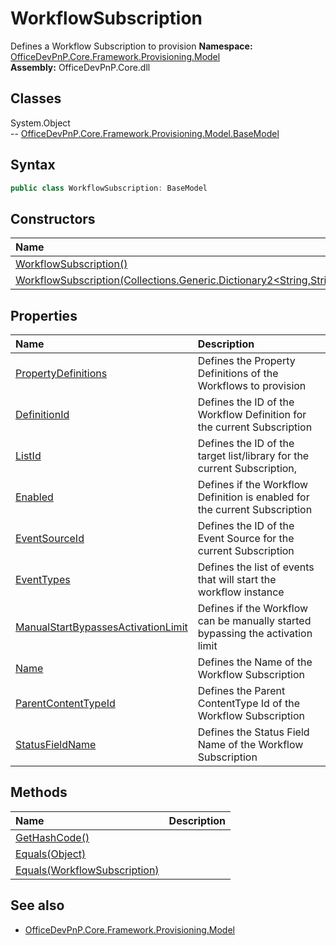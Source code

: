 # WorkflowSubscription
Defines a Workflow Subscription to provision
**Namespace:** [OfficeDevPnP.Core.Framework.Provisioning.Model](OfficeDevPnP.Core.Framework.Provisioning.Model.md)  
**Assembly:** OfficeDevPnP.Core.dll  
## Classes
System.Object  
-- [OfficeDevPnP.Core.Framework.Provisioning.Model.BaseModel](OfficeDevPnP.Core.Framework.Provisioning.Model.BaseModel.md)
## Syntax
```C#
public class WorkflowSubscription: BaseModel
```
## Constructors
|**Name**|**Description**|
|:-----|:-----|
| [WorkflowSubscription()](WorkflowSubscriptionconstructor1details.md) | 
| [WorkflowSubscription(Collections.Generic.Dictionary2<String,String>)](WorkflowSubscriptionconstructor1details.md) | 
## Properties
|**Name**|**Description**|
|:-----|:-----|
| [PropertyDefinitions](WorkflowSubscription.PropertyDefinitions.md) | Defines the Property Definitions of the Workflows to provision
| [DefinitionId](WorkflowSubscription.DefinitionId.md) | Defines the ID of the Workflow Definition for the current Subscription
| [ListId](WorkflowSubscription.ListId.md) | Defines the ID of the target list/library for the current Subscription,
| [Enabled](WorkflowSubscription.Enabled.md) | Defines if the Workflow Definition is enabled for the current Subscription
| [EventSourceId](WorkflowSubscription.EventSourceId.md) | Defines the ID of the Event Source for the current Subscription
| [EventTypes](WorkflowSubscription.EventTypes.md) | Defines the list of events that will start the workflow instance
| [ManualStartBypassesActivationLimit](WorkflowSubscription.ManualStartBypassesActivationLimit.md) | Defines if the Workflow can be manually started bypassing the activation limit
| [Name](WorkflowSubscription.Name.md) | Defines the Name of the Workflow Subscription
| [ParentContentTypeId](WorkflowSubscription.ParentContentTypeId.md) | Defines the Parent ContentType Id of the Workflow Subscription
| [StatusFieldName](WorkflowSubscription.StatusFieldName.md) | Defines the Status Field Name of the Workflow Subscription
## Methods
|**Name**|**Description**|
|:-----|:-----|
| [GetHashCode()](WorkflowSubscriptionGetHashCode.md) | 
| [Equals(Object)](WorkflowSubscriptionEqualsObject.md) | 
| [Equals(WorkflowSubscription)](WorkflowSubscriptionEqualsWorkflowSubscription.md) | 
## See also
- [OfficeDevPnP.Core.Framework.Provisioning.Model](OfficeDevPnP.Core.Framework.Provisioning.Model.md)

